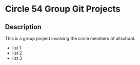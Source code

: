 # Circle 54 Group Git Projects

## Description

This is a group project involving the circle members of altschool.

- list 1
- list 2
- list 3
